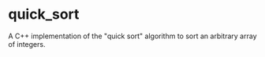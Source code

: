 # quick_sort
A C++ implementation of the "quick sort" algorithm to sort an arbitrary array of integers. 
